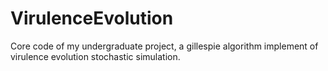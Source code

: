 # VirulenceEvolution

Core code of my undergraduate project, a gillespie algorithm implement of virulence evolution stochastic simulation.

